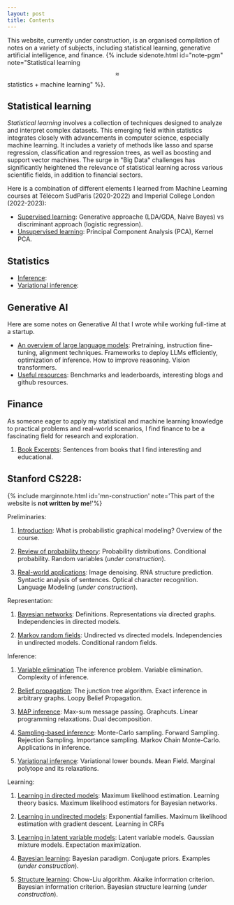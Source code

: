 ```yaml
---
layout: post
title: Contents
---
```

This website, currently under construction, is an organised compilation of notes on a variety of subjects, including statistical learning, generative artificial intelligence, and finance. {% include sidenote.html id="note-pgm" note="Statistical learning $$\approx$$ statistics + machine learning" %}.

## Statistical learning

*Statistical learning* involves a collection of techniques designed to analyze and interpret complex datasets. This emerging field within statistics integrates closely with advancements in computer science, especially machine learning. It includes a variety of methods like lasso and sparse regression, classification and regression trees, as well as boosting and support vector machines. The surge in "Big Data" challenges has significantly heightened the relevance of statistical learning across various scientific fields, in addition to financial sectors.

Here is a combination of different elements I learned from Machine Learning courses at Télécom SudParis (2020-2022) and Imperial College London (2022-2023):

- [Supervised learning](machine_learning/supervised_learning/): Generative approache (LDA/GDA, Naive Bayes) vs discriminant approach (logistic regression).
- [Unsupervised learning](machine_learning/unsupervised_learning/): Principal Component Analysis (PCA), Kernel PCA.

## Statistics

- [Inference](inference/sampling/):
- [Variational inference](inference/variational/):

## Generative AI

Here are some notes on Generative AI that I wrote while working full-time at a startup.

- [An overview of large language models](ai/llm/): Pretraining, instruction fine-tuning, alignment techniques. Frameworks to deploy LLMs efficiently, optimization of inference. How to improve reasoning. Vision transformers.
- [Useful resources](ai/resources/): Benchmarks and leaderboards, interesting blogs and github resources.

## Finance

As someone eager to apply my statistical and machine learning knowledge to practical problems and real-world scenarios, I find finance to be a fascinating field for research and exploration.

1. [Book Excerpts](finance/books/): Sentences from books that I find interesting and educational.


## Stanford CS228:

{% include marginnote.html id='mn-construction' note='This part of the website is **not written by me**!'%}

Preliminaries:

1. [Introduction](preliminaries/introduction/): What is probabilistic graphical modeling? Overview of the course.

2. [Review of probability theory](preliminaries/probabilityreview): Probability distributions. Conditional probability. Random variables (*under construction*).

3. [Real-world applications](preliminaries/applications): Image denoising. RNA structure prediction. Syntactic analysis of sentences. Optical character recognition. Language Modeling (*under construction*).

Representation:

1. [Bayesian networks](representation/directed/): Definitions. Representations via directed graphs. Independencies in directed models.

2. [Markov random fields](representation/undirected/): Undirected vs directed models. Independencies in undirected models. Conditional random fields.

Inference:

1. [Variable elimination](inference/ve/) The inference problem. Variable elimination. Complexity of inference.

2. [Belief propagation](inference/jt/): The junction tree algorithm. Exact inference in arbitrary graphs. Loopy Belief Propagation.

3. [MAP inference](inference/map/): Max-sum message passing. Graphcuts. Linear programming relaxations. Dual decomposition.

4. [Sampling-based inference](inference/sampling/): Monte-Carlo sampling. Forward Sampling. Rejection Sampling. Importance sampling. Markov Chain Monte-Carlo. Applications in inference.

5. [Variational inference](inference/variational/): Variational lower bounds. Mean Field. Marginal polytope and its relaxations.

Learning:

1. [Learning in directed models](learning/directed/): Maximum likelihood estimation. Learning theory basics. Maximum likelihood estimators for Bayesian networks.

2. [Learning in undirected models](learning/undirected/): Exponential families. Maximum likelihood estimation with gradient descent. Learning in CRFs

3. [Learning in latent variable models](learning/latent/): Latent variable models. Gaussian mixture models. Expectation maximization.

4. [Bayesian learning](learning/bayesian/): Bayesian paradigm. Conjugate priors. Examples (*under construction*).

5. [Structure learning](learning/structure/): Chow-Liu algorithm. Akaike information criterion. Bayesian information criterion. Bayesian structure learning (*under construction*).
